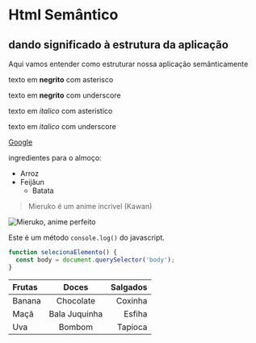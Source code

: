 # Html Semântico
## dando significado à estrutura da aplicação
Aqui vamos entender como estruturar nossa aplicação semânticamente

texto em **negrito** com asterisco

texto em __negrito__ com underscore

texto em *italico* com asteristico
 
texto em _italico_ com underscore

[Google](https://google.com)
 
ingredientes para o almoço:
* Arroz
* Feijãun
  * Batata
 
> Mieruko é um anime incrivel
> (Kawan)

![Mieruko, anime perfeito](https://assets.mubicdn.net/images/film/298634/image-w1280.jpg?1648876789)


Este é um método `console.log()` do javascript.

```javascript
function selecionaElemento() {
  const body = document.querySelector('body');
}
```
Frutas | Doces     | Salgados
:------ | :-----:     | --------:
Banana | Chocolate | Coxinha
Maçã   | Bala Juquinha | Esfiha
Uva    | Bombom    | Tapioca
